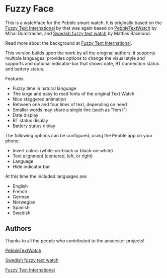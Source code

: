 Fuzzy Face
==========

This is a watchface for the Pebble smart-watch.  It is originally based on the
[Fuzzy Text International][] by  that was again based on [PebbleTextWatch][]
by Mihai Dumitrache, and [Swedish fuzzy text watch][] by Mattias Bäcklund.

Read more about the background at
[Fuzzy Text International].

This version builds upon the work by all the oroginal authors: it supports
multiple languages, provides options to change the visual style and supports
and optional indicator-bar that shows date, BT connection status and battery status.

Features:

 - Fuzzy time in natural language
 - The large and easy to read fonts of the original Text Watch
 - Nice staggered animation
 - Between one and four lines of text, depending on need
 - Smaller words may share a single line (such as "fem i")
 - Date display
 - BT status display
 - Battery status diplay

The following options can be configured, using the Pebble app on your
phone:

- Invert colors (white-on-black or black-on-white)
- Text alignment (centered, left, or right)
- Language
- Hide indicator bar

At this time the included languages are:

- English
- French
- German
- Norwegian
- Spanish
- Swedish


Authors
-------

Thanks to all the people who contributed to the anscestor projects!

[PebbleTextWatch][]

[Swedish fuzzy text watch][]

[Fuzzy Text International][]

[PebbleTextWatch]: https://github.com/wearewip/PebbleTextWatch
[Swedish fuzzy text watch]: https://github.com/Sarastro72/Swedish-Fuzzy-Text-watch
[Fuzzy Text International]: https://github.com/hallettj/Fuzzy-Text-International
